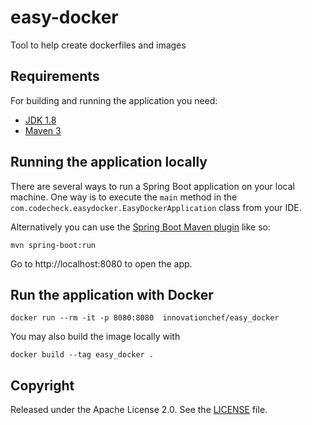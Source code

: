 # easy-docker
Tool to help create dockerfiles and images

## Requirements

For building and running the application you need:

- [JDK 1.8](http://www.oracle.com/technetwork/java/javase/downloads/jdk8-downloads-2133151.html)
- [Maven 3](https://maven.apache.org)

## Running the application locally

There are several ways to run a Spring Boot application on your local machine. One way is to execute the `main` method in the `com.codecheck.easydocker.EasyDockerApplication` class from your IDE.

Alternatively you can use the [Spring Boot Maven plugin](https://docs.spring.io/spring-boot/docs/current/reference/html/build-tool-plugins-maven-plugin.html) like so:

```shell
mvn spring-boot:run
```

Go to http://localhost:8080 to open the app.

## Run the application with Docker

```shell
docker run --rm -it -p 8080:8080  innovationchef/easy_docker
```

You may also build the image locally with

```shell
docker build --tag easy_docker .
```

## Copyright

Released under the Apache License 2.0. See the [LICENSE](https://github.com/codecentric/springboot-sample-app/blob/master/LICENSE) file.
